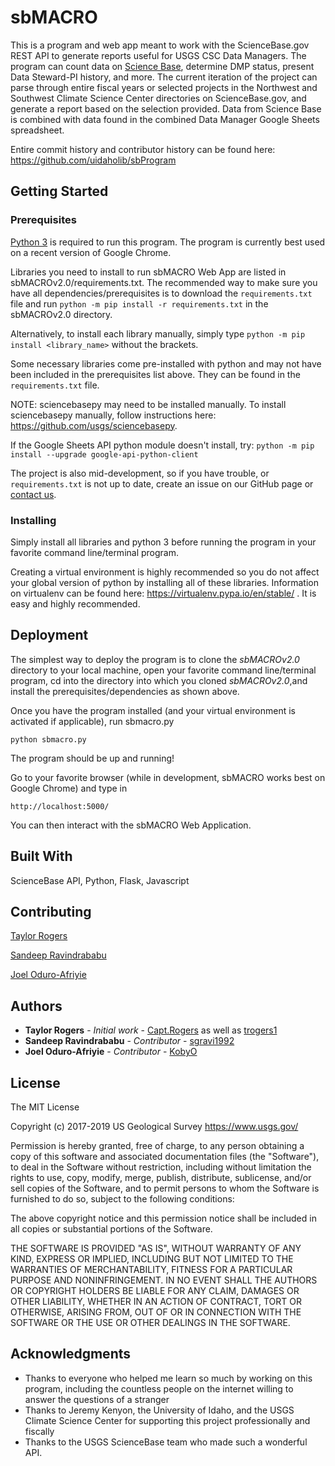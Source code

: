# sbMACRO

This is a program and web app meant to work with the ScienceBase.gov REST API to generate reports useful for USGS CSC Data Managers. The program can count data on [Science Base](https://www.sciencebase.gov/catalog/), determine DMP status, present Data Steward-PI history, and more. The current iteration of the project can parse through entire fiscal years or selected projects in the Northwest and Southwest Climate Science Center directories on ScienceBase.gov, and generate a report based on the selection provided. Data from Science Base is combined with data found in the combined Data Manager Google Sheets spreadsheet.


Entire commit history and contributor history can be found here: https://github.com/uidaholib/sbProgram

## Getting Started

### Prerequisites

[Python 3](https://www.python.org/downloads/) is required to run this program. The program is currently best used on a recent version of Google Chrome.

Libraries you need to install to run sbMACRO Web App are listed in sbMACROv2.0/requirements.txt. The recommended way to make sure you have all dependencies/prerequisites is to download the `requirements.txt` file and run
`python -m pip install -r requirements.txt` in the sbMACROv2.0 directory.

Alternatively, to install each library manually, simply type `python -m pip install <library_name>` without the brackets.

Some necessary libraries come pre-installed with python and may not have been included in the prerequisites list above. They can be found in the `requirements.txt` file. 

NOTE: sciencebasepy may need to be installed manually. To install sciencebasepy manually, follow instructions here: https://github.com/usgs/sciencebasepy.

If the Google Sheets API python module doesn't install, try: `python -m pip install --upgrade google-api-python-client`

The project is also mid-development, so if you have trouble, or `requirements.txt` is not up to date, create an issue on our GitHub page or [contact us](mailto:ad.sbmacro@gmail.com).

### Installing

Simply install all libraries and python 3 before running the program in your favorite command line/terminal program.

Creating a virtual environment is highly recommended so you do not affect your global version of python by installing all of these libraries. Information on virtualenv can be found here: https://virtualenv.pypa.io/en/stable/ . It is easy and highly recommended.

## Deployment

The simplest way to deploy the program is to clone the *sbMACROv2.0* directory to your local machine, open your favorite command line/terminal program, cd into the directory into which you cloned *sbMACROv2.0*,and install the prerequisites/dependencies as shown above. 

Once you have the program installed (and your virtual environment is activated if applicable), run sbmacro.py

```
python sbmacro.py
```

The program should be up and running!

Go to your favorite browser (while in development, sbMACRO works best on Google Chrome) and type in

```
http://localhost:5000/
```

You can then interact with the sbMACRO Web Application.

## Built With

ScienceBase API,
Python,
Flask,
Javascript

## Contributing

[Taylor Rogers](https://github.com/trogers1)

[Sandeep Ravindrababu](https://github.com/sgravi1992)

[Joel Oduro-Afriyie](https://github.com/KobyO)

## Authors

* **Taylor Rogers** - *Initial work* - [Capt.Rogers](https://gitlab.com/Capt.Rogers) as well as [trogers1](https://github.com/trogers1)
* **Sandeep Ravindrababu** - *Contributor* - [sgravi1992](https://github.com/sgravi1992)
* **Joel Oduro-Afriyie** - *Contributor* - [KobyO](https://github.com/KobyO)

## License
The MIT License

Copyright (c) 2017-2019 US Geological Survey https://www.usgs.gov/

Permission is hereby granted, free of charge, to any person obtaining a copy
of this software and associated documentation files (the "Software"), to deal
in the Software without restriction, including without limitation the rights
to use, copy, modify, merge, publish, distribute, sublicense, and/or sell
copies of the Software, and to permit persons to whom the Software is
furnished to do so, subject to the following conditions:

The above copyright notice and this permission notice shall be included in
all copies or substantial portions of the Software.

THE SOFTWARE IS PROVIDED "AS IS", WITHOUT WARRANTY OF ANY KIND, EXPRESS OR
IMPLIED, INCLUDING BUT NOT LIMITED TO THE WARRANTIES OF MERCHANTABILITY,
FITNESS FOR A PARTICULAR PURPOSE AND NONINFRINGEMENT. IN NO EVENT SHALL THE
AUTHORS OR COPYRIGHT HOLDERS BE LIABLE FOR ANY CLAIM, DAMAGES OR OTHER
LIABILITY, WHETHER IN AN ACTION OF CONTRACT, TORT OR OTHERWISE, ARISING FROM,
OUT OF OR IN CONNECTION WITH THE SOFTWARE OR THE USE OR OTHER DEALINGS IN
THE SOFTWARE.

## Acknowledgments

* Thanks to everyone who helped me learn so much by working on this program, including the countless people on the internet willing to answer the questions of a stranger
* Thanks to Jeremy Kenyon, the University of Idaho, and the USGS Climate Science Center for supporting this project professionally and fiscally
* Thanks to the USGS ScienceBase team who made such a wonderful API.
